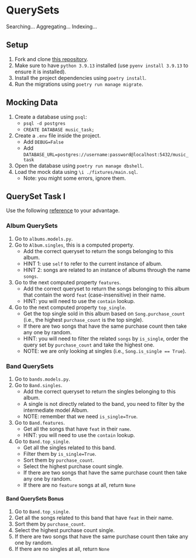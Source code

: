 # QuerySets

Searching... Aggregating... Indexing...

## Setup

1. Fork and clone [this repository](https://github.com/JoinCODED/TASK-Masterclass-M14-QuerySets).
2. Make sure to have `python 3.9.13` installed (use `pyenv install 3.9.13` to ensure it is installed).
3. Install the project dependencies using `poetry install`.
4. Run the migrations using `poetry run manage migrate`.

## Mocking Data

1. Create a database using `psql`:
   - `psql -d postgres`
   - `CREATE DATABASE music_task;`
2. Create a `.env` file inside the project.
   - Add `DEBUG=False`
   - Add `DATABASE_URL=postgres://username:password@localhost:5432/music_task`
3. Open the database using `poetry run manage dbshell`.
4. Load the mock data using `\i ./fixtures/main.sql`.
   - Note: you might some errors, ignore them.

## QuerySet Task I

Use the following [reference](https://docs.djangoproject.com/en/4.0/ref/models/querysets/) to your advantage.

### Album QuerySets

1. Go to `albums.models.py`.
2. Go to `Album.singles`, this is a computed property.
   - Add the correct queryset to return the songs belonging to this album.
   - HINT 1: use `self` to refer to the current instance of album.
   - HINT 2: songs are related to an instance of albums through the name `songs`.
3. Go to the next computed property `features`.
   - Add the correct queryset to return the songs belonging to this album that contain the word `feat` (case-insensitive) in their name.
   - HINT: you will need to use the `contain` lookup.
4. Go to the next computed property `top_single`.
   - Get the top single sold in this album based on `Song.purchase_count` (i.e., the highest `purchase_count` is the top single).
   - If there are two songs that have the same purchase count then take any one by random.
   - HINT: you will need to filter the related `songs` by `is_single`, order the query set by `purchase_count` and take the highest one.
   - NOTE: we are only looking at singles (i.e., `Song.is_single == True`).

### Band QuerySets

1. Go to `bands.models.py`.
2. Go to `Band.singles`.
   - Add the correct queryset to return the singles belonging to this album.
   - A single is not directly related to the band, you need to filter by the intermediate model Album.
   - NOTE: remember that we need `is_single=True`.
3. Go to `Band.features`.
   - Get all the songs that have `feat` in their `name`.
   - HINT: you will need to use the `contain` lookup.
4. Go to `Band.top_single`.
   - Get all the singles related to this band.
   - Filter them by `is_single=True`.
   - Sort them by `purchase_count`.
   - Select the highest purchase count single.
   - If there are two songs that have the same purchase count then take any one by random.
   - If there are no `feature` songs at all, return `None`

#### Band QuerySets Bonus

1. Go to `Band.top_single`.
2. Get all the songs related to this band that have `feat` in their name.
3. Sort them by `purchase_count`.
4. Select the highest purchase count single.
5. If there are two songs that have the same purchase count then take any one by random.
6. If there are no singles at all, return `None`
